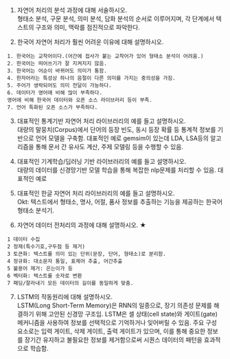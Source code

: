 1. 자연어 처리의 분석 과정에 대해 서술하시오.  
형태소 분석, 구문 분석, 의미 분석, 담화 분석의 순서로 이루어지며, 각 단계에서 텍스트의 구조와 의미, 맥락를 점진적으로 파악한다.

2. 한국어 자연어 처리가 훨씬 어려운 이유에 대해 설명하시오.
```
1. 한국어는 교착어이다.(어간에 접사가 붙는 교착어가 있어 형태소 분석이 어려움.)
2. 한국어는 띄어쓰기가 잘 지켜지지 않음.
3. 한국어는 어순이 바뀌어도 의미가 통함.
4. 한자어라는 특성상 하나의 음절이 다른 의미를 가지는 중의성을 가짐.
5. 주어가 생락되어도 의미 전달이 가능하다.
6. 데이터가 영어에 비해 많이 부족하다.
영어에 비해 한국어 데이터와 오픈 소스 라이브러리 등이 부족.
7. 언어 특화된 오픈 소스가 부족하다.
```

3. 대표적인 통계기반 자연어 처리 라이브러리의 예를 들고 설명하시오.  
대량의 말뭉치(Corpus)에서 단어의 등장 빈도, 동시 등장 확률 등 통계적 정보를 기반으로 언어 모델을 구축함. 대표적인 예로 gemsim이 있는데 LDA, LSA등의 알고리즘을 통해 문서 간 유사도 계산, 주제 모델링 등을 수행할 수 있음.

4. 대표적인 기계학습/딥러닝 기반 라이브러리의 예를 들고 설명하시오.  
대량의 데이터를 신경망기반 모델 학습을 통해 복잡한 nlp문제를 처리할 수 있음. 대표적인 예로

5. 대표적인 한글 자연어 처리 라이브러리의 예를 들고 설명하시오.  
Okt: 텍스트에서 형태소, 명사, 어절, 품사 정보를 추출하는 기능을 제공하는 한국어 형태소 분석기.

6. 자연어 데이터 전처리의 과정에 대해 설명하시오. ★
```
1 데이터 수집
2 정제(특수기호,구두점 등 제거)
3 토큰화: 텍스트를 의미 있는 단위(문장, 단어, 형태소)로 분리함.
4 정규화: 대소문자 통일, 표제어 추출, 어간추출
5 불용어 제거: 은는이가 등
6 벡터화: 텍스트를 숫자로 변환
7 패딩/잘라내기 모든 데이터의 길이를 동일하게 맞춤.
```

7. LSTM의 작동원리에 대해 설명하시오.  
LSTM(Long Short-Term Memory)은 RNN의 일종으로, 장기 의존성 문제를 해결하기 위해 고안된 신경망 구조임. LSTM은 셀 상태(cell state)와 게이트(gate) 메커니즘을 사용하여 정보를 선택적으로 기억하거나 잊어버릴 수 있음. 주요 구성 요소로는 입력 게이트, 삭제 게이트, 출력 게이트가 있으며, 이를 통해 중요한 정보를 장기간 유지하고 불필요한 정보를 제거함으로써 시퀀스 데이터의 패턴을 효과적으로 학습함.